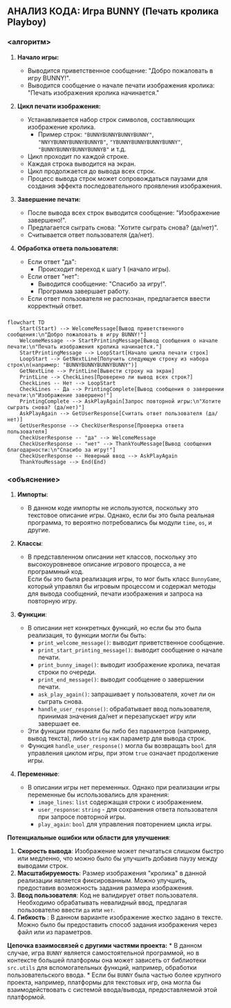 ## АНАЛИЗ КОДА: Игра BUNNY (Печать кролика Playboy)

### <алгоритм>

1.  **Начало игры:**
    *   Выводится приветственное сообщение: "Добро пожаловать в игру BUNNY!".
    *   Выводится сообщение о начале печати изображения кролика: "Печать изображения кролика начинается."

2.  **Цикл печати изображения:**
    *   Устанавливается набор строк символов, составляющих изображение кролика.
        *   Пример строк: `"BUNNYBUNNYBUNNYBUNNY"`, `"NNYYBUNNYBUNNYBUNNYB"`, `"YBUNNYBUNNYBUNNYBUNNY"`, `"BUNNYBUNNYBUNNYBUNNYB"` и т.д.
    *   Цикл проходит по каждой строке.
    *   Каждая строка выводится на экран.
    *   Цикл продолжается до вывода всех строк.
    *   Процесс вывода строк может сопровождаться паузами для создания эффекта последовательного проявления изображения.

3.  **Завершение печати:**
    *   После вывода всех строк выводится сообщение: "Изображение завершено!".
    *   Предлагается сыграть снова: "Хотите сыграть снова? (да/нет)".
    *   Считывается ответ пользователя (да/нет).

4.  **Обработка ответа пользователя:**
    *   Если ответ "да":
        *   Происходит переход к шагу 1 (начало игры).
    *   Если ответ "нет":
        *   Выводится сообщение: "Спасибо за игру!".
        *   Программа завершает работу.
    *  Если ответ пользователя не распознан, предлагается ввести корректный ответ.

### <mermaid>

```mermaid
flowchart TD
    Start(Start) --> WelcomeMessage[Вывод приветственного сообщения:\n"Добро пожаловать в игру BUNNY!"]
    WelcomeMessage --> StartPrintingMessage[Вывод сообщения о начале печати:\n"Печать изображения кролика начинается."]
    StartPrintingMessage --> LoopStart[Начало цикла печати строк]
    LoopStart --> GetNextLine[Получить следующую строку из набора строк\n(например: "BUNNYBUNNYBUNNYBUNNY")]
    GetNextLine --> PrintLine[Вывести строку на экран]
    PrintLine --> CheckLines[Проверено ли вывод всех строк?]
    CheckLines -- Нет --> LoopStart
    CheckLines -- Да --> PrintingComplete[Вывод сообщения о завершении печати:\n"Изображение завершено!"]
    PrintingComplete --> AskPlayAgain[Запрос повторной игры:\n"Хотите сыграть снова? (да/нет)"]
    AskPlayAgain --> GetUserResponse[Считать ответ пользователя (да/нет)]
    GetUserResponse --> CheckUserResponse[Проверка ответа пользователя]
    CheckUserResponse -- "да" --> WelcomeMessage
    CheckUserResponse -- "нет" --> ThankYouMessage[Вывод сообщения благодарности:\n"Спасибо за игру!"]
    CheckUserResponse -- Неверный ввод --> AskPlayAgain
    ThankYouMessage --> End(End)
```
### <объяснение>

1. **Импорты**:
   * В данном коде импорты не используются, поскольку это текстовое описание игры. 
     Однако, если бы это была реальная программа, то вероятно потребовались бы модули `time`, `os`, и другие.

2. **Классы**:
   * В представленном описании нет классов, поскольку это высокоуровневое описание игрового процесса, а не программный код.  
     Если бы это была реализация игры, то мог быть класс `BunnyGame`, который управлял бы игровым процессом и содержал методы для вывода сообщений, печати изображения и запроса на повторную игру.

3.  **Функции**:
    * В описании нет конкретных функций, но если бы это была реализация, то функции могли бы быть:
       * `print_welcome_message()`: выводит приветственное сообщение.
       * `print_start_printing_message()`: выводит сообщение о начале печати.
       * `print_bunny_image()`: выводит изображение кролика, печатая строки по очереди.
       * `print_end_message()`: выводит сообщение о завершении печати.
       * `ask_play_again()`: запрашивает у пользователя, хочет ли он сыграть снова.
       * `handle_user_response()`: обрабатывает ввод пользователя, принимая значения да/нет и перезапускает игру или завершает ее.
    *   Эти функции принимали бы либо без параметров (например, вывод текста), либо `string` как параметр для вывода строк. 
    *   Функция `handle_user_response()` могла бы возвращать `bool` для управления циклом игры, при этом `true` означает продолжение игры.

4. **Переменные**:
   * В описании игры нет переменных.
     Однако при реализации игры переменные бы использовались для хранения:
     *  `image_lines`:  `list` содержащая строки с изображением.
     * `user_response`:  `string` - для сохранения ответа пользователя при запросе повторной игры.
     * `play_again`: `bool` для управления повторением цикла игры.

**Потенциальные ошибки или области для улучшения**:

1.  **Скорость вывода**:  Изображение может печататься слишком быстро или медленно, что можно было бы улучшить добавив паузу между выводами строк.
2.  **Масштабируемость**:  Размер изображения "кролика" в данной реализации является фиксированным. Можно улучшить, предоставив возможность задания размера изображения.
3.  **Ввод пользователя**:  Код не валидирует ответ пользователя. Необходимо обрабатывать невалидный ввод, предлагая пользователю ввести `да` или `нет`.
4.  **Гибкость** :  В данном варианте изображение жестко задано в тексте. Можно было бы предоставить способ задания изображения через файл или из параметров.

**Цепочка взаимосвязей с другими частями проекта:**
    * В данном случае, игра `BUNNY` является самостоятельной программой, но в контексте большей платформы она может зависеть от библиотеки `src.utils` для вспомогательных функций, например, обработки пользовательского ввода.
    * Если бы `BUNNY` была частью более крупного проекта, например, платформы для текстовых игр, она могла бы взаимодействовать с системой ввода/вывода, предоставляемой этой платформой.